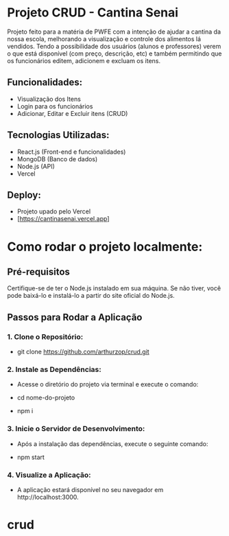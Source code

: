 # Projeto CRUD - Cantina Senai

Projeto feito para a matéria de PWFE com a intenção de ajudar a cantina da nossa escola, melhorando a visualização e controle dos alimentos lá vendidos. 
Tendo a possibilidade dos usuários (alunos e professores) verem o que está disponível (com preço, descrição, etc) e também permitindo que os funcionários editem, adicionem e excluam os itens.

## Funcionalidades:
- Visualização dos Itens
- Login para os funcionários
- Adicionar, Editar e Excluir itens (CRUD)

## Tecnologias Utilizadas:
- React.js (Front-end e funcionalidades)
- MongoDB (Banco de dados)
- Node.js (API)
- Vercel

## Deploy:
- Projeto upado pelo Vercel
- [https://cantinasenai.vercel.app]

  

# Como rodar o projeto localmente:

## Pré-requisitos
Certifique-se de ter o Node.js instalado em sua máquina. Se não tiver, você pode baixá-lo e instalá-lo a partir do site oficial do Node.js.

## Passos para Rodar a Aplicação
### 1. Clone o Repositório:

 - git clone https://github.com/arthurzop/crud.git


### 2. Instale as Dependências:

 - Acesse o diretório do projeto via terminal e execute o comando:

  - cd nome-do-projeto
  - npm i


### 3. Inicie o Servidor de Desenvolvimento:

 - Após a instalação das dependências, execute o seguinte comando:

  - npm start


### 4. Visualize a Aplicação:

 - A aplicação estará disponível no seu navegador em http://localhost:3000.

# crud
